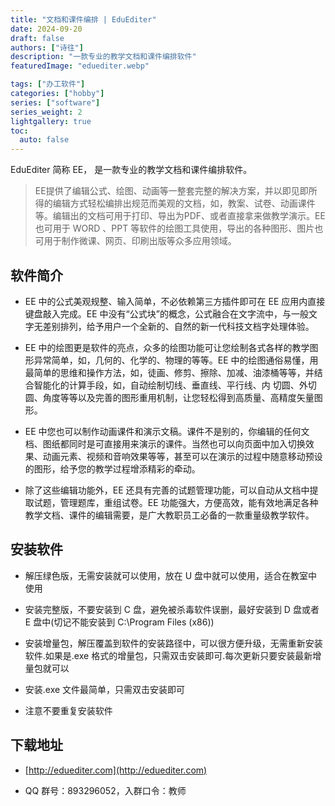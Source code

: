 ```yaml
---
title: "文档和课件编排 | EduEditer"
date: 2024-09-20
draft: false
authors: ["诗往"]
description: "一款专业的教学文档和课件编排软件"
featuredImage: "eduediter.webp"

tags: ["办工软件"]
categories: ["hobby"]
series: ["software"]
series_weight: 2
lightgallery: true
toc:
  auto: false
---
```


EduEditer 简称 EE， 是一款专业的教学文档和课件编排软件。

<!--more-->

> EE提供了编辑公式、绘图、动画等一整套完整的解决方案，并以即见即所得的编辑方式轻松编排出规范而美观的文档，如，教案、试卷、动画课件等。编辑出的文档可用于打印、导出为PDF、或者直接拿来做教学演示。EE 也可用于 WORD 、PPT 等软件的绘图工具使用，导出的各种图形、图片也可用于制作微课、网页、印刷出版等众多应用领域。

## 软件简介

* EE 中的公式美观规整、输入简单，不必依赖第三方插件即可在 EE 应用内直接键盘敲入完成。EE 中没有“公式块”的概念，公式融合在文字流中，与一般文字无差别排列，给予用户一个全新的、自然的新一代科技文档字处理体验。

* EE 中的绘图更是软件的亮点，众多的绘图功能可让您绘制各式各样的教学图形异常简单，如，几何的、化学的、物理的等等。EE 中的绘图通俗易懂，用最简单的思维和操作方法，如，徒画、修剪、擦除、加减、油漆桶等等，并结合智能化的计算手段，如，自动绘制切线、垂直线、平行线、内 切圆、外切圆、角度等等以及完善的图形重用机制，让您轻松得到高质量、高精度矢量图形。

* EE 中您也可以制作动画课件和演示文稿。课件不是别的，你编辑的任何文档、图纸都同时是可直接用来演示的课件。当然也可以向页面中加入切换效果、动画元素、视频和音响效果等等，甚至可以在演示的过程中随意移动预设的图形，给予您的教学过程增添精彩的牵动。

* 除了这些编辑功能外，EE 还具有完善的试题管理功能，可以自动从文档中提取试题，管理题库，重组试卷。EE 功能强大，方便高效，能有效地满足各种教学文档、课件的编辑需要，是广大教职员工必备的一款重量级教学软件。

## 安装软件

* 解压绿色版，无需安装就可以使用，放在 U 盘中就可以使用，适合在教室中使用

* 安装完整版，不要安装到 C 盘，避免被杀毒软件误删，最好安装到 D 盘或者 E 盘中(切记不能安装到 C:\Program Files (x86))

* 安装增量包，解压覆盖到软件的安装路径中，可以很方便升级，无需重新安装软件.如果是.exe 格式的增量包，只需双击安装即可.每次更新只要安装最新增量包就可以

* 安装.exe 文件最简单，只需双击安装即可

* 注意不要重复安装软件

## 下载地址

* [http://eduediter.com](http://eduediter.com)

* QQ 群号：893296052，入群口令：教师
